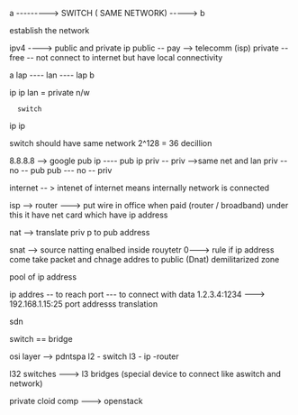 
a ---------> SWITCH ( SAME NETWORK) -----> b

establish the network

ipv4 ----> public and private ip
public -- pay --> telecomm (isp)
private -- free -- not connect to internet but have local connectivity


a lap ---- lan ---- lap b

ip          ip lan = private n/w

      switch
ip            ip


switch should have same network
2^128 = 36 decillion

8.8.8.8 --> google
pub ip ---- pub ip
priv -- priv -->same net and lan
priv -- no -- pub
pub --- no -- priv

internet -- > intenet of internet means internally network is connected

isp --> router  ---> put wire in office when paid (router / broadband) under this it have net card which have ip address

nat --> translate priv p to pub address

snat --> source natting enalbed 
inside rouytetr 0---> rule 
if ip address come take packet and chnage addres to public (Dnat)
demilitarized zone

pool of ip address

ip addres -- to reach 
port --- to connect with data
1.2.3.4:1234 ---> 192.168.1.15:25
port addresss translation

sdn

switch == bridge

osi layer --> pdntspa
l2 - switch
 l3 - ip -router

l32 switches ---\> l3 bridges (special device to connect like aswitch and network)

private cloid comp ---> openstack

